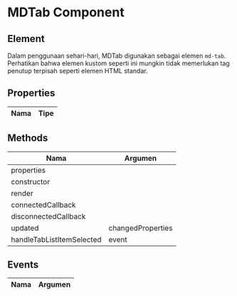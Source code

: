 # MDTab Component

## Element

Dalam penggunaan sehari-hari, MDTab digunakan sebagai elemen `md-tab`. Perhatikan bahwa elemen kustom seperti ini mungkin tidak memerlukan tag penutup terpisah seperti elemen HTML standar.

## Properties

| Nama | Tipe |
| --- | --- |

## Methods

| Nama | Argumen |
| --- | --- |
| properties |  |
| constructor |  |
| render |  |
| connectedCallback |  |
| disconnectedCallback |  |
| updated | changedProperties |
| handleTabListItemSelected | event |

## Events

| Nama | Argumen |
| --- | --- |

